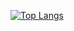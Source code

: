 <!--- [![GitHub stats](https://github-readme-stats.vercel.app/api?username=neila&include_all_commits=true&show_icons=true&theme=radical)
](https://github.com/anuraghazra/github-readme-stats) -->

[![Top Langs](https://github-readme-stats.vercel.app/api/top-langs/?username=neila&langs_count=8&hide=Makefile,html)](https://github.com/anuraghazra/github-readme-stats)
